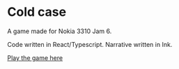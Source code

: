 # Cold case

A game made for Nokia 3310 Jam 6.

Code written in React/Typescript. Narrative written in Ink.

[Play the game here](https://olafmoriarty.itch.io/cold-case)